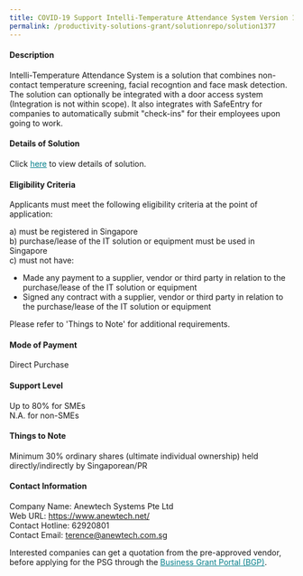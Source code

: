 ```yaml
---
title: COVID-19 Support Intelli-Temperature Attendance System Version 1.0.3-Package B (On-Premise - 2 units)
permalink: /productivity-solutions-grant/solutionrepo/solution1377
---
```


#### Description

Intelli-Temperature Attendance System is a solution that combines non-contact temperature screening, facial recogntion and face mask detection. The solution can optionally be integrated with a door access system (Integration is not within scope). It also integrates with SafeEntry for companies to automatically submit "check-ins" for their employees upon going to work.

#### Details of Solution

Click <a href='https://govassist.gobusiness.gov.sg/images/psg/Desensitised_Anewtech_Systems_Annex_3_Part_2.pdf' style='color:#037e8a'>here</a> to view details of solution.

#### Eligibility Criteria

Applicants must meet the following eligibility criteria at the point of application:

a) must be registered in Singapore <br>
b) purchase/lease of the IT solution or equipment must be used in Singapore <br>
c) must not have:
- Made any payment to a supplier, vendor or third party in relation to the purchase/lease of the IT solution or equipment
- Signed any contract with a supplier, vendor or third party in relation to the purchase/lease of the IT solution or equipment

Please refer to 'Things to Note' for additional requirements.

#### Mode of Payment
Direct Purchase

#### Support Level
Up to 80% for SMEs <br>
N.A. for non-SMEs

#### Things to Note
Minimum 30% ordinary shares (ultimate individual ownership) held directly/indirectly by Singaporean/PR

#### Contact Information
Company Name: Anewtech Systems Pte Ltd<br>Web URL: https://www.anewtech.net/<br>Contact Hotline: 62920801<br>Contact Email: terence@anewtech.com.sg<br>

Interested companies can get a quotation from the pre-approved vendor, before applying for the PSG through the <a target='_blank' style='color:#037e8a' href='https://www.businessgrants.gov.sg/'>Business Grant Portal (BGP)</a>.
